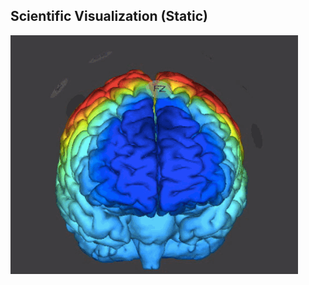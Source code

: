 ##  Scientific Visualization (Static)

![](/images/vis/brain-3d-rotate.gif) <!-- .element width="45%" -->
